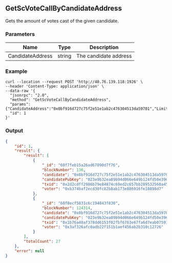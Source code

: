 ## GetScVoteCallByCandidateAddress

 Gets the amount of votes cast of the given candidate.

### Parameters

| Name         | Type   | Description       |
| ---------------- | -------------- | ------- |
| CandidateAddress | string | The candidate address |

### Example
```shell
curl --location --request POST 'http://40.76.139.118:1926' \
--header 'Content-Type: application/json' \
--data-raw '{  
  "jsonrpc": "2.0",
  "method": "GetScVoteCallByCandidateAddress",
  "params": {"CandidateAddress":"0x0bf916d727c75f2e51e1ab2c476304513da59701","Limit":2},
  "id": 1
}'
```

### Output

```json
{
    "id": 1,
    "result": {
        "result": [
            {
                "_id": "60f7feb15a26ad67090d7f76",
                "blockNumber": 136,
                "candidate": "0x0bf916d727c75f2e51e1ab2c476304513da59701",
                "candidatePubKey": "023e9b32ea89b94d066e649b124fd50e396ee91369e8e2a6ae1b11c170d022256d",
                "txid": "0x2d2cdff2986b79e84874c69ed2c657bb289532560a45322e00e9b9be08396200",
                "voter": "0xb374baf2ecd30fc82b8ab173e886916fe18898d7"
            },
            {
                "_id": "60f8ecf5831c6c194843f830",
                "blockNumber": 124314,
                "candidate": "0x0bf916d727c75f2e51e1ab2c476304513da59701",
                "candidatePubKey": "023e9b32ea89b94d066e649b124fd50e396ee91369e8e2a6ae1b11c170d022256d",
                "txid": "0x1b76a48af378dd6153f02fbf6763e67fa6d7eab07593f67071ea1931a1c04003",
                "voter": "0x3af326afc0adb22f151b1aef456ab2b310c12726"
            }
        ],
        "totalCount": 27
    },
    "error": null
}
```

